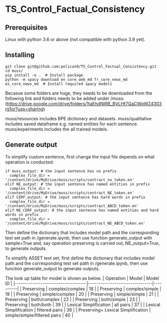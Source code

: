# TS_Control_Factual_Consistency

## Prerequisites

Linux with python 3.6 or above (not compatible with python 3.9 yet).
## Installing
```
git clone git@github.com:pelican9/TS_Control_Factual_Consistency.git
cd muss/
pip install -e .  # Install package
python -m spacy download en_core_web_md fr_core_news_md es_core_news_md  # Install required spacy models
```

Becasue some folders are huge, they needs to be downloaded from the following link and folders needs to be added under /muss: (https://drive.google.com/drive/folders/1taEhdNIRB_BVLHf7QaCWqWZ4303rg1or?usp=sharing)

muss/resources includes BPE dictionary and datasets. muss/qualitative includes saved dataframe e.g. named entities for each sentence. muss/experiments includes the all trained models.

 
## Generate output
To simplify custom sentence, first change the input file depends on what operation is conducted:
```
if muss_output: # the input sentence has no prefix
  complex_file_dir = '/content/drive/MyDrive/muss/scripts/contract_no_token.en'
elif NE_output: # the input sentence has named entities in prefix
  complex_file_dir = '/content/drive/MyDrive/muss/scripts/contract_NE_token.en'
elif CERF_output: # the input sentence has hard words in prefix
  complex_file_dir = '/content/drive/MyDrive/muss/scripts/contract_ABCD_token.en'
elif NE_CERF_output: # the input sentence has named entities and hard words in prefix
  complex_file_dir = '/content/drive/MyDrive/muss/scripts/contract_NE_ABCD_token.en'
```        
Then define the dictionary that includes model path and the corresponding test set path in /generate.ipynb, then use function generate_output with sample=True and, say operation preserving is carried out, NE_output=True, to generate outputs.

To simplify ASSET test set, first define the dictionary that includes model path and the corresponding test set path in /generate.ipynb, then use function generate_output to generate outputs.

The look up table for model is shown as below.
| Operation                          | Model                          | Model ID |
|------------------------------------|--------------------------------|----------|
| Preserving                         | complex/complex                | 18       |
| Preserving                         | complex/simple                 | 19       |
| Preserving                         | simple/complex                 | 20       |
| Preserving                         | simple/simple                  | 21       |
| Preserving                         | both/complex                   | 22       |
| Preserving                         | both/simple                    | 23       |
| Preserving                         | both/both                      | 39       |
| Lexical Simplification             | all pairs                      | 37       |
| Lexical Simplification             | filtered pairs                 | 38       |
| Preserving+ Lexical Simplification | simple/simple/filtered   pairs | 40       |


